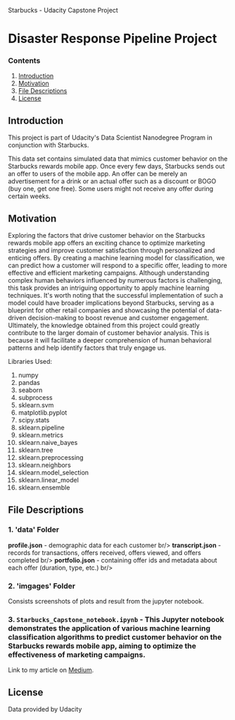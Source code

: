 Starbucks - Udacity Capstone Project

# Disaster Response Pipeline Project

### Contents
1. [Introduction](#introduction)
2. [Motivation](#motivation)
3. [File Descriptions](#files)
4. [License](#license)


<a name="introduction"></a>

## Introduction 
This project is part of Udacity's Data Scientist Nanodegree Program in conjunction with Starbucks.

This data set contains simulated data that mimics customer behavior on the Starbucks rewards mobile app. Once every few days, Starbucks sends out an offer to users of the mobile app. An offer can be merely an advertisement for a drink or an actual offer such as a discount or BOGO (buy one, get one free). Some users might not receive any offer during certain weeks.



<a name="motivation"></a>

## Motivation 
Exploring the factors that drive customer behavior on the Starbucks rewards mobile app offers an exciting chance to optimize marketing strategies and improve customer satisfaction through personalized and enticing offers. By creating a machine learning model for classification, we can predict how a customer will respond to a specific offer, leading to more effective and efficient marketing campaigns. Although understanding complex human behaviors influenced by numerous factors is challenging, this task provides an intriguing opportunity to apply  machine learning techniques. It's worth noting that the successful implementation of such a model could have broader implications beyond Starbucks, serving as a blueprint for other retail companies and showcasing the potential of data-driven decision-making to boost revenue and customer engagement. Ultimately, the knowledge obtained from this project could greatly contribute to the larger domain of customer behavior analysis. This is because it will facilitate a deeper comprehension of human behavioral patterns and help identify factors that truly engage us.

Libraries Used:

1. numpy
2. pandas
3. seaborn
4. subprocess
5. sklearn.svm
6. matplotlib.pyplot
7. scipy.stats
8. sklearn.pipeline
9. sklearn.metrics
10. sklearn.naive_bayes
11. sklearn.tree
12. sklearn.preprocessing
13. sklearn.neighbors
14. sklearn.model_selection
15. sklearn.linear_model
16. sklearn.ensemble




<a name="files"></a>

## File Descriptions 
### 1. 'data' Folder
**profile.json** - demographic data for each customer br/>
**transcript.json** - records for transactions, offers received, offers viewed, and offers completed br/>
**portfolio.json** - containing offer ids and metadata about each offer (duration, type, etc.) br/>

### 2. 'imgages' Folder 
Consists screenshots of plots and result from the jupyter notebook.

### 3. `Starbucks_Capstone_notebook.ipynb` -  This Jupyter notebook demonstrates the application of various machine learning classification algorithms to predict customer behavior on the Starbucks rewards mobile app, aiming to optimize the effectiveness of marketing campaigns.


Link to my article on [Medium](https://medium.com/@samsonmusumuri/analyzing-customer-behavior-in-starbucks-predictive-modeling-for-offer-completion-866d9cb7b633).

<a name="license"></a>

## License 
Data provided by Udacity

